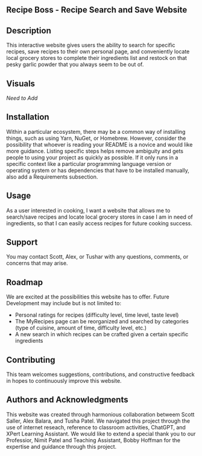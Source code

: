 ## Recipe Boss - Recipe Search and Save Website


## Description
This interactive website gives users the ability to search for specific recipes, save recipes to their own personal page, and conveniently locate local grocery stores to complete their ingredients list and restock on that pesky garlic powder that you always seem to be out of.

## Visuals
*Need to Add*

## Installation
Within a particular ecosystem, there may be a common way of installing things, such as using Yarn, NuGet, or Homebrew. However, consider the possibility that whoever is reading your README is a novice and would like more guidance. Listing specific steps helps remove ambiguity and gets people to using your project as quickly as possible. If it only runs in a specific context like a particular programming language version or operating system or has dependencies that have to be installed manually, also add a Requirements subsection.

## Usage
As a user interested in cooking, I want a website that allows me to search/save recipes and locate local grocery stores in case I am in need of ingredients, so that I can easily access recipes for future cooking success.

## Support
You may contact Scott, Alex, or Tushar with any questions, comments, or concerns that may arise. 

## Roadmap
We are excited at the possibilities this website has to offer. 
Future Development may include but is not limited to:
- Personal ratings for recipes (difficulty level, time level, taste level)
- The MyRecipes page can be reorganized and searched by categories (type of cuisine, amount of time, difficulty level, etc.)
- A new search in which recipes can be crafted given a certain specific ingredients


## Contributing
This team welcomes suggestions, contributions, and constructive feedback in hopes to continuously improve this website.

## Authors and Acknowledgments
This website was created through harmonious collaboration betweem Scott Saller, Alex Balara, and Tusha Patel.  We navigated this project through the use of internet reseach, reference to classroom activities, ChatGPT, and XPert Learning Assistant. We would like to extend a special thank you to our Professior, Nimit Patel and Teaching Assistant, Bobby Hoffman for the expertise and guidance through this project.

